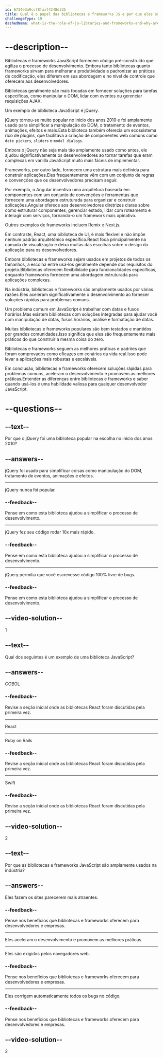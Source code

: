 ```yaml
---
id: 6734e3a9cc78faaf4248d335
title: Qual é o papel das bibliotecas e frameworks JS e por que eles são usados na indústria?
challengeType: 19
dashedName: what-is-the-role-of-js-libraries-and-frameworks-and-why-are-they-used-in-the-industry
---
```


# --description--

Bibliotecas e frameworks JavaScript fornecem código pré-construído que agiliza o processo de desenvolvimento. Embora tanto bibliotecas quanto frameworks sirvam para melhorar a produtividade e padronizar as práticas de codificação, eles diferem em sua abordagem e no nível de controle que oferecem aos desenvolvedores.

Bibliotecas geralmente são mais focadas em fornecer soluções para tarefas específicas, como manipular o DOM, lidar com eventos ou gerenciar requisições AJAX.

Um exemplo de biblioteca JavaScript é jQuery.

jQuery tornou-se muito popular no início dos anos 2010 e foi amplamente usado para simplificar a manipulação do DOM, o tratamento de eventos, animações, efeitos e mais.Esta biblioteca também oferecia um ecossistema rico de plugins, que facilitava a criação de componentes web comuns como `date pickers`, `sliders` e `modal dialogs`.

Embora o jQuery não seja mais tão amplamente usado como antes, ele ajudou significativamente os desenvolvedores ao tornar tarefas que eram complexas em vanilla JavaScript muito mais fáceis de implementar.

Frameworks, por outro lado, fornecem uma estrutura mais definida para construir aplicações.Eles frequentemente vêm com um conjunto de regras e convenções que os desenvolvedores precisam seguir.

Por exemplo, o Angular incentiva uma arquitetura baseada em componentes com um conjunto de convenções e ferramentas que fornecem uma abordagem estruturada para organizar e construir aplicações.Angular oferece aos desenvolvedores diretrizes claras sobre como estruturar componentes, gerenciar estado, lidar com roteamento e interagir com serviços, tornando-o um framework mais opinativo.

Outros exemplos de frameworks incluem Remix e Next.js.

Em contraste, React, uma biblioteca de UI, é mais flexível e não impõe nenhum padrão arquitetônico específico.React foca principalmente na camada de visualização e deixa muitas das escolhas sobre o design da aplicação para os desenvolvedores.

Embora bibliotecas e frameworks sejam usados em projetos de todos os tamanhos, a escolha entre usá-los geralmente depende dos requisitos do projeto.Bibliotecas oferecem flexibilidade para funcionalidades específicas, enquanto frameworks fornecem uma abordagem estruturada para aplicações complexas.

Na indústria, bibliotecas e frameworks são amplamente usados por várias razões.Eles aceleram significativamente o desenvolvimento ao fornecer soluções rápidas para problemas comuns.

Um problema comum em JavaScript é trabalhar com datas e fusos horários.Mas existem bibliotecas com soluções integradas para ajudar você com manipulação de datas, fusos horários, análise e formatação de datas.

Muitas bibliotecas e frameworks populares são bem testados e mantidos por grandes comunidades.Isso significa que eles são frequentemente mais práticos do que construir a mesma coisa do zero.

Bibliotecas e frameworks seguem as melhores práticas e padrões que foram comprovados como eficazes em cenários da vida real.Isso pode levar a aplicações mais robustas e escaláveis.

Em conclusão, bibliotecas e frameworks oferecem soluções rápidas para problemas comuns, aceleram o desenvolvimento e promovem as melhores práticas.Entender as diferenças entre bibliotecas e frameworks e saber quando usá-los é uma habilidade valiosa para qualquer desenvolvedor JavaScript.

# --questions--

## --text--

Por que o jQuery foi uma biblioteca popular na escolha no início dos anos 2010?

## --answers--

jQuery foi usado para simplificar coisas como manipulação do DOM, tratamento de eventos, animações e efeitos.

---

jQuery nunca foi popular.

### --feedback--

Pense em como esta biblioteca ajudou a simplificar o processo de desenvolvimento.

---

jQuery fez seu código rodar 10x mais rápido.

### --feedback--

Pense em como esta biblioteca ajudou a simplificar o processo de desenvolvimento.

---

jQuery permitia que você escrevesse código 100% livre de bugs.

### --feedback--

Pense em como esta biblioteca ajudou a simplificar o processo de desenvolvimento.

## --video-solution--

1

## --text--

Qual dos seguintes é um exemplo de uma biblioteca JavaScript?

## --answers--

COBOL

### --feedback--

Revise a seção inicial onde as bibliotecas React foram discutidas pela primeira vez.

---

React

---

Ruby on Rails

### --feedback--

Revise a seção inicial onde as bibliotecas React foram discutidas pela primeira vez.

---

Swift

### --feedback--

Revise a seção inicial onde as bibliotecas React foram discutidas pela primeira vez.

## --video-solution--

2

## --text--

Por que as bibliotecas e frameworks JavaScript são amplamente usados na indústria?

## --answers--

Eles fazem os sites parecerem mais atraentes.

### --feedback--

Pense nos benefícios que bibliotecas e frameworks oferecem para desenvolvedores e empresas.

---

Eles aceleram o desenvolvimento e promovem as melhores práticas.

---

Eles são exigidos pelos navegadores web.

### --feedback--

Pense nos benefícios que bibliotecas e frameworks oferecem para desenvolvedores e empresas.

---

Eles corrigem automaticamente todos os bugs no código.

### --feedback--

Pense nos benefícios que bibliotecas e frameworks oferecem para desenvolvedores e empresas.

## --video-solution--

2
